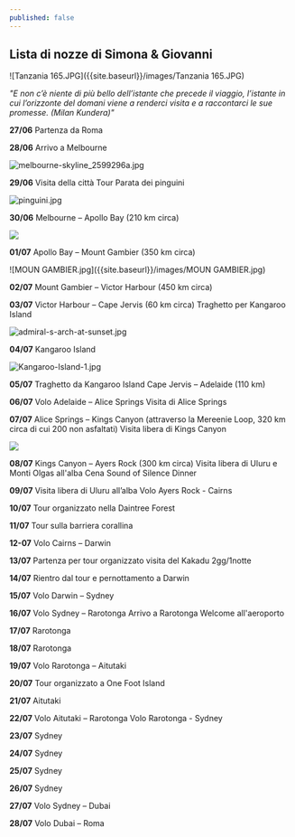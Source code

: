 ```yaml
---
published: false
---
```

## Lista di nozze di Simona & Giovanni


![Tanzania 165.JPG]({{site.baseurl}}/images/Tanzania 165.JPG)

_"E non c’è niente di più bello dell’istante che precede il viaggio, l’istante in cui l’orizzonte del domani viene a renderci visita e a raccontarci le sue promesse.
(Milan Kundera)"_


**27/06** 	Partenza da Roma 

**28/06** 	Arrivo a Melbourne

![melbourne-skyline_2599296a.jpg]({{site.baseurl}}/images/melbourne-skyline_2599296a.jpg)

**29/06** 	Visita della città
		  	Tour Parata dei pinguini
            
![pinguini.jpg]({{site.baseurl}}/images/pinguini.jpg)

**30/06**	Melbourne – Apollo Bay (210 km circa)

![]({{site.baseurl}}/images/12ApostlesGreatOceanRoad.jpg)

**01/07** 	Apollo Bay – Mount Gambier (350 km circa)

![MOUN GAMBIER.jpg]({{site.baseurl}}/images/MOUN GAMBIER.jpg)


**02/07**	Mount Gambier – Victor Harbour (450 km circa)

**03/07** 	Victor Harbour – Cape Jervis (60 km circa)
			Traghetto per Kangaroo Island
            
![admiral-s-arch-at-sunset.jpg]({{site.baseurl}}/images/admiral-s-arch-at-sunset.jpg)

**04/07** 	Kangaroo Island

![Kangaroo-Island-1.jpg]({{site.baseurl}}/images/Kangaroo-Island-1.jpg)

**05/07** 	Traghetto da Kangaroo Island
			Cape Jervis – Adelaide (110 km)

**06/07** 	Volo Adelaide – Alice Springs 
			Visita di Alice Springs

**07/07** 	Alice Springs – Kings Canyon (attraverso la Mereenie Loop, 320 km circa di cui 200 non
			asfaltati)
           	Visita libera di Kings Canyon
            
![]({{site.baseurl}}/images/Kings%20Canyon%202.JPG)

**08/07** 	Kings Canyon – Ayers Rock (300 km circa)
			Visita libera di Uluru e Monti Olgas all'alba
			Cena Sound of Silence Dinner
	
**09/07** 	Visita libera di Uluru all’alba
			Volo Ayers Rock - Cairns 

**10/07** 	Tour organizzato nella Daintree Forest

**11/07**	Tour sulla barriera corallina 

**12-07** 	Volo Cairns – Darwin 

**13/07** 	Partenza per tour organizzato visita del Kakadu 2gg/1notte 

**14/07** 	Rientro dal tour e pernottamento a Darwin

**15/07** 	Volo Darwin – Sydney 

**16/07** 	Volo Sydney – Rarotonga 
			Arrivo a Rarotonga
            Welcome all'aeroporto

**17/07** 	Rarotonga

**18/07**	Rarotonga

**19/07** 	Volo Rarotonga – Aitutaki 

**20/07** 	Tour organizzato a One Foot Island

**21/07** 	Aitutaki

**22/07** 	Volo Aitutaki – Rarotonga 
			Volo Rarotonga - Sydney

**23/07** 	Sydney

**24/07**	Sydney

**25/07**	Sydney

**26/07**	Sydney

**27/07**	Volo Sydney – Dubai 

**28/07**	 Volo Dubai – Roma 
